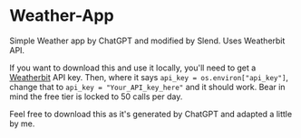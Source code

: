 # Weather-App
Simple Weather app by ChatGPT and modified by Slend. Uses Weatherbit API.

If you want to download this and use it locally, you'll need to get a [Weatherbit](https://www.weatherbit.io/) API key. Then, where it says `api_key = os.environ["api_key"]`, change that to `api_key = "Your_API_key_here"` and it should work.
Bear in mind the free tier is locked to 50 calls per day.

Feel free to download this as it's generated by ChatGPT and adapted a little by me.
